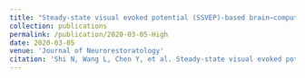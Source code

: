 ```yaml
---
title: "Steady-state visual evoked potential (SSVEP)-based brain–computer interface (BCI) of Chinese speller for a patient with amyotrophic lateral sclerosis: A case report"
collection: publications
permalink: /publication/2020-03-05-High
date: 2020-03-05
venue: 'Journal of Neurorestoratology'
citation: 'Shi N, Wang L, Chen Y, et al. Steady-state visual evoked potential (SSVEP)-based brain–computer interface (BCI) of Chinese speller for a patient with amyotrophic lateral sclerosis: A case report[J]. Journal of Neurorestoratology, 2020, 8(1): 40-52.'
---
```


